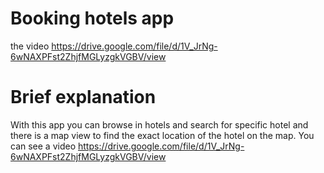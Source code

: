 # Booking hotels app
 
 the video
https://drive.google.com/file/d/1V_JrNg-6wNAXPFst2ZhjfMGLyzgkVGBV/view

# Brief explanation
With this app you can browse in hotels and search for specific hotel and there is a map view to find the exact location of the hotel on the map. You can see a video https://drive.google.com/file/d/1V_JrNg-6wNAXPFst2ZhjfMGLyzgkVGBV/view
